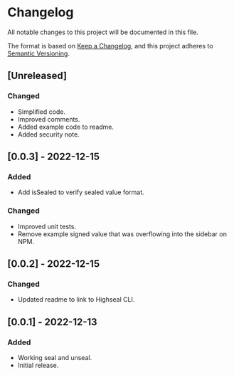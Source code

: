 # Changelog

All notable changes to this project will be documented in this file.

The format is based on [Keep a Changelog](https://keepachangelog.com/en/1.0.0/),
and this project adheres to [Semantic Versioning](https://semver.org/spec/v2.0.0.html).


## [Unreleased]
### Changed 
- Simplified code.
- Improved comments.
- Added example code to readme.
- Added security note.


## [0.0.3] - 2022-12-15
### Added
- Add isSealed to verify sealed value format.
### Changed 
- Improved unit tests.
- Remove example signed value that was overflowing into the sidebar on NPM.

## [0.0.2] - 2022-12-15
### Changed 
- Updated readme to link to Highseal CLI.

## [0.0.1] - 2022-12-13
### Added
- Working seal and unseal.
- Initial release.
